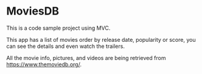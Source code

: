 # MoviesDB
This is a code sample project using MVC.

This app has a list of movies order by release date, popularity or score, you can see the details and even watch the trailers.

All the movie info, pictures, and videos are being retrieved from https://www.themoviedb.org/. 

